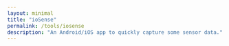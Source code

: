 ```yaml
---
layout: minimal
title: "ioSense"
permalink: /tools/iosense
description: "An Android/iOS app to quickly capture some sensor data."
---
```


